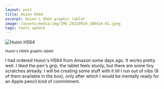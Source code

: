 ```yaml
---
layout: post
title: Huion HS64
excerpt: Huion's HS64 graphic tablet
image: /assets/media/img/IMG_20210919_100424-01.jpeg
tags: tools update
---
```


![Huion HS64]({{site.base_url}}/assets/media/img/IMG_20210919_100424-01.jpeg)

<p class="gray text-center"><small>Huion's HS64 graphic tablet</small></p>

I had ordered Huion's HS64 from Amazon some days ago. It works pretty well. I liked the pen's grip, the tablet feels sturdy, but there are some tiny scratches already. I will be creating some stuff with it till I run out of nibs (8 of them available in the box), only after which I would be mentally ready for an Apple pencil kind of commitment.